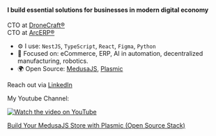 #### I build essential solutions for businesses in modern digital economy

CTO at [DroneCraft®](https://dronecraft.pro) <br>
CTO at [ArcERP®](https://arcerp.co)

- ⚙️ I use: `NestJS`, `TypeScript`, `React`, `Figma`, `Python`
- 🚀 Focused on: eCommerce, ERP, AI in automation, decentralized manufacturing, robotics.
- 🌍 Open Source: [MedusaJS](https://medusajs.com/), [Plasmic](https://www.plasmic.app/)

Reach out via [LinkedIn](https://www.linkedin.com/in/pavlotsyhanok/)

My Youtube Channel:

[![Watch the video on YouTube](https://img.youtube.com/vi/XlRTJ9UEZQY/0.jpg)](https://www.youtube.com/watch?v=XlRTJ9UEZQY)

[Build Your MedusaJS Store with Plasmic (Open Source Stack)](https://www.youtube.com/watch?v=XlRTJ9UEZQY)

